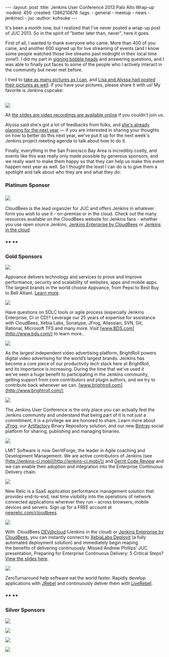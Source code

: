 --- :layout: post :title: Jenkins User Conference 2013 Palo Alto Wrap-up :nodeid: 450 :created: 1386210876 :tags: - general - meetup - news - jenkinsci - juc :author: kohsuke ---

It's been a month now, but I realized that I've never posted a wrap-up post of JUC 2013. So in the spirit of "better later than, never", here it goes.

First of all, I wanted to thank everyone who came. More than 400 of you came, and another 600 signed up for live streaming of events (and I know some people watched those live streams past midnight in their local time zone!). I did my part in [signing bobble heads](http://bobbickel.blogspot.com/2013/10/kk-jenkins-and-triumph-of-technology.html) and answering questions, and I was able to finally put faces to some of the people who I actively interact in the community but never met before.

I tried to [take as many pictures as I can](http://www.flickr.com/photos/12508267@N00/sets/72157637144035034/), and [Lisa and Alyssa had posted their pictures as well](https://www.facebook.com/media/set/?set=a.700790069940324.1073741828.150316981654305&type=3). If you have your pictures, please share it with us! My favorite is Jenkins cupcake:

[  
![](http://farm6.staticflickr.com/5484/10585620064_e43c2dd6a1_n.jpg)  
](http://www.flickr.com/photos/12508267@N00/10585620064/in/set-72157637144035034)

All [the slides are video recordings are available online](http://www.cloudbees.com/jenkins/juc2013/juc2013-palo-alto-abstracts.cb) if you couldn't join us.

Alyssa said she's got a lot of feedbacks from folks, and [she's already planning for the next year](https://wiki.jenkins-ci.org/display/JENKINS/Governance+Meeting+Agenda) — if you are interested in sharing your thoughts on how to better do this next year, we've put it up for the next week's Jenkins project meeting agenda to talk about how to do it.

Finally, everything in the San Francisco Bay Area is incredibly costly, and events like this was really only made possible by generous sponsors, and we really want to make them happy so that they can help us make this event happen next year as well. So I thought the least I can do is to give them a spotlight and talk about who they are and what they do:

### Platinum Sponsor

### **<a href="http://www.blogger.com/null" id="CloudBees"></a>**[**![](http://www.cloudbees.com/sites/default/files/CloudBees-web.png)**](http://www.cloudbees.com/)

CloudBees is the lead organizer for JUC and offers Jenkins in whatever  
form you wish to use it - on-premise or in the cloud. Check out the many  
resources available on the CloudBees website for Jenkins fans - whether  
you use open source Jenkins, [Jenkins Enterprise by CloudBees](http://www.cloudbees.com/jenkins/enterprise) or [Jenkins in the cloud](http://www.cloudbees.com/dev.cb).

### \*\* \*\*

### **Gold Sponsors**

**<a href="http://www.blogger.com/null" id="Appvance"></a>**[**![](http://www.cloudbees.com/sites/default/files/appvance%202.png)**](http://www.appvance.com/)

Appvance delivers technology and services to prove and improve  
performance, security and scalability of websites, apps and mobile apps.  
The largest brands in the world choose Appvance, from Pepsi to Best Buy  
to Bell Alliant. [Learn more](http://www.appvance.com/).[](http://www.appvance.com/)

**<a href="http://www.blogger.com/null" id="BlackDiamondSoftware"></a>[![](http://www.cloudbees.com/sites/default/files/BDS%20Logo.jpg)](http://www.bds.com/)**

Have questions on SDLC tools or agile process (especially Jenkins  
Enterprise, CI or CD)? Leverage our 25 years of expertise for assistance  
with CloudBees, Xebia Labs, Sonatype, JFrog, Atlassian, SVN, Git,  
Rational, Microsoft TFS and many more. Visit [www.BDS.com](http://www.bds.com/) to learn more..

**<a href="http://www.blogger.com/null" id="BrightRoll"></a>[![](http://www.cloudbees.com/sites/default/files/BrightRoll_Logo_noslogan_High_Res.png)](http://www.brightroll.com/)**

As the largest independent video advertising platform, BrightRoll powers  
digital video advertising for the world’s largest brands. Jenkins has  
become a core piece of our productivity tech stack here at BrightRoll,  
and its importance is increasing. During the time that we've used it  
we've seen a huge benefit to participating in the Jenkins community,  
getting support from core contributors and plugin authors, and we try to  
contribute back whenever we can. [www.brightroll.com](http://www.brightroll.com/)

**<a href="http://www.blogger.com/null" id="JFrog"></a>[![](http://www.cloudbees.com/sites/default/files/JFrogIcon.png)](http://www.jfrog.com/)**

The Jenkins User Conference is the only place you can actually feel the  
Jenkins community and understand that being part of it is not just a  
commitment, it is a privilege we are honored to share. Learn more about  
[JFrog](http://www.jfrog.com/), our [Artifactory](http://www.jfrog.com/home/v_artifactory_opensource_overview) Binary Repository solution, and our new [Bintray](https://bintray.com/) social platform for sharing, publishing and managing binaries.

**<a href="http://www.blogger.com/null" id="LMITSoftware"></a>[![](http://www.cloudbees.com/sites/default/files/gerritforge-logo.png)](http://www.lmitsoftware.com/)**

LMIT Software is now GerritForge, the leader in Agile coaching and  
Development Management. We are active contributors of Jenkins (see [http://jenkins-ci.mobi](http://jenkins-ci.mobi/)) and [Gerrit Code Review](http://gerrithub.io/) and we can enable their adoption and integration into the Enterprise Continuous Delivery chain.

**<a href="http://www.blogger.com/null" id="NewRelic"></a>[![](http://www.cloudbees.com/sites/default/files/NewRelic-logo_small.jpg)](http://newrelic.com/)**

New Relic is a SaaS application performance management solution that  
provides end-to-end, real time visibility into the operations of network  
connected applications wherever they run – across browsers, mobile  
devices and servers. Sign up for a FREE account at  
[newrelic.com/cloudbees](http://newrelic.com/cloudbees).

**<a href="http://www.blogger.com/null" id="XebiaLabs"></a>**[**![](http://www.cloudbees.com/sites/default/files/Xebia-Logo.png)**](http://xebialabs.com/)

With  CloudBees [DEV@cloud](http://www.cloudbees.com/dev.cb) (Jenkins in the cloud) or [Jenkins Enterprise by CloudBees,](http://www.cloudbees.com/jenkins/enterprise) you can instantly connect to [XebiaLabs Deployit](http://www.xebialabs.com/deployit) (a fully automated deployment solution) and immediately begin reaping   
the benefits of delivering continuously. Missed Andrew Phillips' JUC presentation, Preparing for Enterprise Continuous Delivery: 5 Critical Steps? [View the slides here](http://www.slideshare.net/xebialabs/jenkins-user-conference-27508869).

**<a href="http://www.blogger.com/null" id="ZeroTurnaround"></a>[![](http://www.cloudbees.com/sites/default/files/Zeroturnaround1.jpg)](http://zeroturnaround.com/)**

ZeroTurnaround help software eat the world faster. Rapidly develop  
applications with [JRebel](http://zeroturnaround.com/software/jrebel/?src=jucpaloalto2013) and continuously deliver them with [LiveRebel](http://zeroturnaround.com/software/liverebel/?src=jucpaloalto2013).

### \*\* \*\*

### **Silver Sponsors**

**<a href="http://www.blogger.com/null" id="AppDynamics"></a>[![](http://www.cloudbees.com/sites/default/files/AD_cl_H_RGB.png)](http://www.appdynamics.com/)**

**<a href="http://www.blogger.com/null" id="Confreaks"></a>[![](http://www.cloudbees.com/sites/default/files/Confreaks.png)](http://confreaks.com/)**

**<a href="http://www.blogger.com/null" id="Liferay"></a>[![](http://www.cloudbees.com/sites/default/files/LIFERAY_COLOR_LARGE_BACKGROUND_WHITE.png)](http://www.liferay.com/)**

**<a href="http://www.blogger.com/null" id="SOASTA"></a>[![](http://www.cloudbees.com/sites/default/files/SOASTA_ProfilePic_LinkedIn.jpg)](http://www.soasta.com/)**
